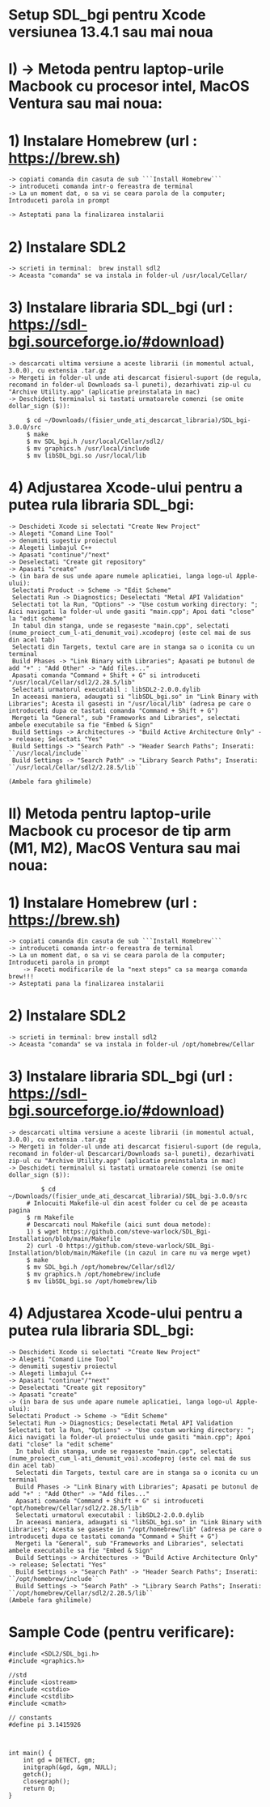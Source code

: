 # Setup SDL_bgi pentru Xcode versiunea 13.4.1 sau mai noua
# I) -> Metoda pentru laptop-urile Macbook cu procesor intel, MacOS Ventura sau mai noua:

# 1) Instalare Homebrew (url : https://brew.sh)
	-> copiati comanda din casuta de sub ```Install Homebrew```
	-> introduceti comanda intr-o fereastra de terminal
	-> La un moment dat, o sa vi se ceara parola de la computer; Introduceti parola in prompt
 	
	-> Asteptati pana la finalizarea instalarii

# 2) Instalare SDL2
	-> scrieti in terminal:  brew install sdl2
	-> Aceasta "comanda" se va instala in folder-ul /usr/local/Cellar/

# 3) Instalare libraria SDL_bgi (url : https://sdl-bgi.sourceforge.io/#download)
	-> descarcati ultima versiune a aceste librarii (in momentul actual, 3.0.0), cu extensia .tar.gz
	-> Mergeti in folder-ul unde ati descarcat fisierul-suport (de regula, recomand in folder-ul Downloads sa-l puneti), dezarhivati zip-ul cu "Archive Utility.app" (aplicatie preinstalata in mac)
	-> Deschideti terminalul si tastati urmatoarele comenzi (se omite dollar_sign ($)):
```
	 $ cd ~/Downloads/(fisier_unde_ati_descarcat_libraria)/SDL_bgi-3.0.0/src
	 $ make
	 $ mv SDL_bgi.h /usr/local/Cellar/sdl2/
	 $ mv graphics.h /usr/local/include
	 $ mv libSDL_bgi.so /usr/local/lib
```
# 4) Adjustarea Xcode-ului pentru a putea rula libraria SDL_bgi:
	-> Deschideti Xcode si selectati "Create New Project"
	-> Alegeti "Comand Line Tool"
	-> denumiti sugestiv proiectul
 	-> Alegeti limbajul C++
  	-> Apasati "continue"/"next"
   	-> Deselectati "Create git repository"
    -> Apasati "create"
	-> (in bara de sus unde apare numele aplicatiei, langa logo-ul Apple-ului):
	 Selectati Product -> Scheme -> "Edit Scheme"
	 Selectati Run -> Diagnostics; Deselectati "Metal API Validation"
	 Selectati tot la Run, "Options" -> "Use costum working directory: "; Aici navigati la folder-ul unde gasiti "main.cpp"; Apoi dati "close" la "edit scheme"
	 In tabul din stanga, unde se regaseste "main.cpp", selectati (nume_proiect_cum_l-ati_denumit_voi).xcodeproj (este cel mai de sus din acel tab)
	 Selectati din Targets, textul care are in stanga sa o iconita cu un terminal
	 Build Phases -> "Link Binary with Libraries"; Apasati pe butonul de add "+" : "Add Other" -> "Add files..."
	 Apasati comanda "Command + Shift + G" si introduceti "/usr/local/Cellar/sdl2/2.28.5/lib"
	 Selectati urmatorul executabil : libSDL2-2.0.0.dylib
	 In aceeasi maniera, adaugati si "libSDL_bgi.so" in "Link Binary with Libraries"; Acesta il gasesti in "/usr/local/lib" (adresa pe care o introduceti dupa ce tastati comanda "Command + Shift + G")
	 Mergeti la "General", sub "Frameworks and Libraries", selectati ambele executabile sa fie "Embed & Sign"
	 Build Settings -> Architectures -> "Build Active Architecture Only" -> release; Selectati "Yes"
	 Build Settings -> "Search Path" -> "Header Search Paths"; Inserati: ``/usr/local/include`` 
	 Build Settings -> "Search Path" -> "Library Search Paths"; Inserati: ``/usr/local/Cellar/sdl2/2.28.5/lib`` 
																							(Ambele fara ghilimele)

# II) Metoda pentru laptop-urile Macbook cu procesor de tip arm (M1, M2), MacOS Ventura sau mai noua:

# 1) Instalare Homebrew (url : https://brew.sh)
	-> copiati comanda din casuta de sub ```Install Homebrew```
	-> introduceti comanda intr-o fereastra de terminal
	-> La un moment dat, o sa vi se ceara parola de la computer; Introduceti parola in prompt
        -> Faceti modificarile de la "next steps" ca sa mearga comanda brew!!!
	-> Asteptati pana la finalizarea instalarii

# 2) Instalare SDL2
	-> scrieti in terminal: brew install sdl2
	-> Aceasta "comanda" se va instala in folder-ul /opt/homebrew/Cellar

# 3) Instalare libraria SDL_bgi (url : https://sdl-bgi.sourceforge.io/#download)
	-> descarcati ultima versiune a aceste librarii (in momentul actual, 3.0.0), cu extensia .tar.gz
	-> Mergeti in folder-ul unde ati descarcat fisierul-suport (de regula, recomand in folder-ul Descarcari/Downloads sa-l puneti), dezarhivati zip-ul cu "Archive Utility.app" (aplicatie preinstalata in mac)
	-> Deschideti terminalul si tastati urmatoarele comenzi (se omite dollar_sign ($)):
```
         $ cd ~/Downloads/(fisier_unde_ati_descarcat_libraria)/SDL_bgi-3.0.0/src
	 # Inlocuiti Makefile-ul din acest folder cu cel de pe aceasta pagina
	 $ rm Makefile
	 # Descarcati noul Makefile (aici sunt doua metode):
	 1) $ wget https://github.com/steve-warlock/SDL_Bgi-Installation/blob/main/Makefile
	 2) curl -O https://github.com/steve-warlock/SDL_Bgi-Installation/blob/main/Makefile (in cazul in care nu va merge wget)
	 $ make
	 $ mv SDL_bgi.h /opt/homebrew/Cellar/sdl2/
	 $ mv graphics.h /opt/homebrew/include
	 $ mv libSDL_bgi.so /opt/homebrew/lib
```

# 4) Adjustarea Xcode-ului pentru a putea rula libraria SDL_bgi:
	-> Deschideti Xcode si selectati "Create New Project"
	-> Alegeti "Comand Line Tool"
	-> denumiti sugestiv proiectul
 	-> Alegeti limbajul C++
 	-> Apasati "continue"/"next"
   	-> Deselectati "Create git repository"
    -> Apasati "create"
	-> (in bara de sus unde apare numele aplicatiei, langa logo-ul Apple-ului):
	Selectati Product -> Scheme -> "Edit Scheme"
	Selectati Run -> Diagnostics; Deselectati Metal API Validation
	Selectati tot la Run, "Options" -> "Use costum working directory: "; Aici navigati la folder-ul proiectului unde gasiti "main.cpp"; Apoi dati "close" la "edit scheme"
	  In tabul din stanga, unde se regaseste "main.cpp", selectati (nume_proiect_cum_l-ati_denumit_voi).xcodeproj (este cel mai de sus din acel tab)
	  Selectati din Targets, textul care are in stanga sa o iconita cu un terminal
	  Build Phases -> "Link Binary with Libraries"; Apasati pe butonul de add "+" : "Add Other" -> "Add files..."
	  Apasati comanda "Command + Shift + G" si introduceti "opt/homebrew/Cellar/sdl2/2.28.5/lib"
	  Selectati urmatorul executabil : libSDL2-2.0.0.dylib
	  In aceeasi maniera, adaugati si "libSDL_bgi.so" in "Link Binary with Libraries"; Acesta se gaseste in "/opt/homebrew/lib" (adresa pe care o introduceti dupa ce tastati comanda "Command + Shift + G")
	  Mergeti la "General", sub "Frameworks and Libraries", selectati ambele executabile sa fie "Embed & Sign"
	  Build Settings -> Architectures -> "Build Active Architecture Only" -> release; Selectati "Yes"
	  Build Settings -> "Search Path" -> "Header Search Paths"; Inserati: ``/opt/homebrew/include`` 
	  Build Settings -> "Search Path" -> "Library Search Paths"; Inserati: ``/opt/homebrew/Cellar/sdl2/2.28.5/lib`` 																				(Ambele fara ghilimele)




# Sample Code (pentru verificare): 
```
#include <SDL2/SDL_bgi.h>
#include <graphics.h>

//std
#include <iostream>
#include <cstdio>
#include <cstdlib>
#include <cmath>

// constants
#define pi 3.1415926



int main() {
    int gd = DETECT, gm;
    initgraph(&gd, &gm, NULL);
    getch();
    closegraph();
    return 0;
}
```

